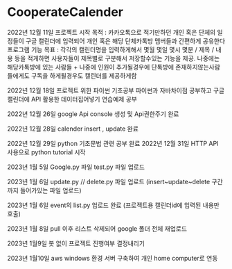 # CooperateCalender
2022년 12월 11일 프로젝트 시작
목적 : 카카오톡으로 적기만하던 개인 혹은 단체의 일정들이 구글 캘린더에 입력되어 개인 혹은 해당 단체카톡방 멤버들과 간편하게 공유한다
프로그램 기능 목표 : 
각각의 캘린더명을 입력하게해서 몇월 몇일 몇시 몇분 / 제목 / 내용 등을 적게하면 사용자들이 제목별로 구분해서 저장할수있는 기능을 제공. 
나중에는 해당카톡방에 있는 사람들 + 나중에 인원이 추가될경우에 단톡방에 존재하지않는사람들에게도 구독을 하게될경우도 캘린더를 제공하게함

2022년 12월 18일 프로젝트 위한 파이썬 기초공부
파이썬과 자바차이점 공부하고 구글캘린더에 API 활용한 데이터집어넣기 연습예제 공부

2022년 12월 26일 google Api console 생성 및 Api권한주기 완료

2022년 12월 28일 calender insert , update 완료

2022년 12월 29일 python 기초문법 관련 공부 완료
2022년 12월 31일 HTTP API 사용으로 python tutorial 시작

2023년 1월 5일 Google.py 파일 test.py 파일 업로드

2023년 1월 6일 update.py // delete.py 파일 업로드 (insert~update~delete 구간까지 들어가있는 파일 업로드)

2023년 1월 6일 event의 list.py 업로드 완료 (프로젝트용 캘린더id에 입력된 내용만 호출)

2023년 1월 8일 pull 이후 리스트 삭제되어 google 폴더 전체 재업로드

2023년 1월9일 봇 없이 프로젝트 진행여부 결정내리기

2023년 1월10일 aws windows 환경 서버 구축하여 개인 home computer로 연동
